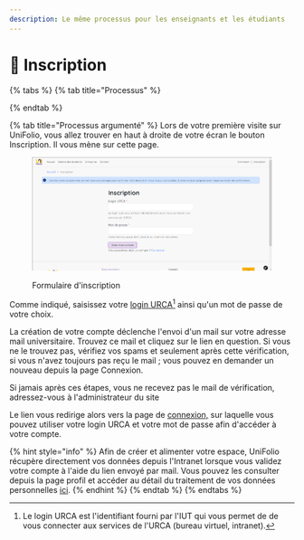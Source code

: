 ```yaml
---
description: Le même processus pour les enseignants et les étudiants
---
```


# 📝 Inscription

{% tabs %}
{% tab title="Processus" %}

{% endtab %}

{% tab title="Processus argumenté" %}
Lors de votre première visite sur UniFolio, vous allez trouver en haut à droite de votre écran le bouton Inscription. Il vous mène sur cette page.

<div align="left" data-full-width="false">

<figure><img src="../.gitbook/assets/inscription.png" alt=""><figcaption><p>Formulaire d'inscription</p></figcaption></figure>

</div>

Comme indiqué, saisissez votre [login URCA](#user-content-fn-1)[^1] ainsi qu'un mot de passe de votre choix.

La création de votre compte déclenche l'envoi d'un mail sur votre adresse mail universitaire. Trouvez ce mail et cliquez sur le lien en question. Si vous ne le trouvez pas, vérifiez vos spams et seulement après cette vérification, si vous n'avez toujours pas reçu le mail ; vous pouvez en demander un nouveau depuis la page Connexion.

Si jamais après ces étapes, vous ne recevez pas le mail de vérification, adressez-vous à l'administrateur du site

Le lien vous redirige alors vers la page de [connexion,](enseignant/premiere-connexion.md) sur laquelle vous pouvez utiliser votre login URCA et votre mot de passe afin d'accéder à votre compte.

{% hint style="info" %}
Afin de créer et alimenter votre espace, UniFolio récupère directement vos données depuis l'Intranet lorsque vous validez votre compte à l'aide du lien envoyé par mail. Vous pouvez les consulter depuis la page profil et accéder au détail du traitement de vos données personnelles [ici](https://localhost:8000/rgpd).
{% endhint %}
{% endtab %}
{% endtabs %}

[^1]: Le login URCA est l'identifiant fourni par l'IUT qui vous permet de de vous connecter aux services de l'URCA (bureau virtuel, intranet).
